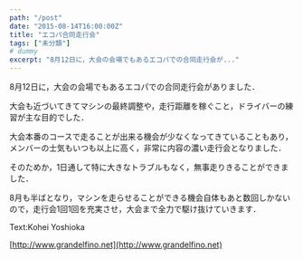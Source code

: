 ```yaml
---
path: "/post"
date: "2015-08-14T16:00:00Z"
title: "エコパ合同走行会"
tags: ["未分類"]
# dummy
excerpt: "8月12日に，大会の会場でもあるエコパでの合同走行会が..."
---
```




[](14-1.jpg)

8月12日に，大会の会場でもあるエコパでの合同走行会がありました．

大会も近づいてきてマシンの最終調整や，走行距離を稼ぐこと，ドライバーの練習が主な目的でした．

大会本番のコースで走ることが出来る機会が少なくなってきていることもあり，メンバーの士気もいつも以上に高く，非常に内容の濃い走行会となりました．

そのためか，1日通して特に大きなトラブルもなく，無事走りきることができました．

8月も半ばとなり，マシンを走らせることができる機会自体もあと数回しかないので，走行会1回1回を充実させ，大会まで全力で駆け抜けていきます．

Text:Kohei Yoshioka

[http://www.grandelfino.net](http://www.grandelfino.net)

